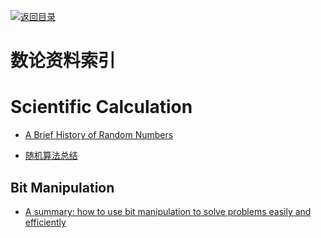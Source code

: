 [![返回目录](https://parg.co/UGo)](https://parg.co/b4z)

# 数论资料索引

# Scientific Calculation

* [A Brief History of Random Numbers](http://6me.us/RJNQ)

* [随机算法总结](http://www.jianshu.com/p/f8e7070c1c6b?hmsr=toutiao.io&utm_medium=toutiao.io&utm_source=toutiao.io)

## Bit Manipulation

* [A summary: how to use bit manipulation to solve problems easily and efficiently](https://parg.co/b2c)
